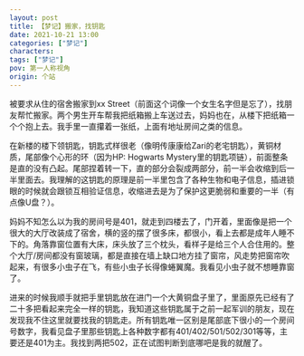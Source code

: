 ```yaml
---
layout: post
title: 【梦记】搬家，找钥匙
date: 2021-10-21 13:00
categories: ["梦记"]
characters: 
tags: ["梦记"]
pov: 第一人称视角
origin: 个站
---
```


被要求从住的宿舍搬家到xx Street（前面这个词像一个女生名字但是忘了），找朋友帮忙搬家。两个男生开车帮我把纸箱搬上车送过去，妈妈也在，从楼下把纸箱一个个抱上去。我手里一直攥着一张纸，上面有地址房间之类的信息。

在新楼的楼下领钥匙，钥匙式样很老（像明传康康给Zari的老宅钥匙），黄铜材质，尾部像个心形的环（因为HP: Hogwarts Mystery里的钥匙项链），前面整条是直的没有凸起。尾部捏着转一下，直的部分会裂成两部分，前一半会收缩到后一半里面去。我理解的这钥匙的原理是前一半里包含了各种生物和电子信息，插进锁眼的时候就会跟锁互相验证信息，收缩进去是为了保护这更脆弱和重要的一半（有点像U盘？）。

妈妈不知怎么以为我的房间号是401，就走到四楼去了，门开着，里面像是把一个很大的大厅改装成了宿舍，横的竖的摆了很多床，都很小，看上去都是成年人睡不下的。角落靠窗位置有大床，床头放了三个枕头，看样子是给三个人合住用的。整个大厅/房间都没有窗玻璃，都是直接在墙上缺口地方挂了窗帘，风走势把窗帘吹起来，有很多小虫子在飞，有些小虫子长得像蜷翼魔。我看见小虫子就不想睡靠窗了。

进来的时候我顺手就把手里钥匙放在进门一个大黄铜盘子里了，里面原先已经有了二十多把看起来完全一样的钥匙，我知道这些钥匙属于之前一起军训的朋友，现在发现我不住这里就要找我的钥匙走。所有钥匙唯一区别是尾部底下很小的一个房间号数字，我看见盘子里那些钥匙上各种数字都有401/402/501/502/301等等，主要还是401为主。我找到两把502，正在试图判断到底哪吧是我的就醒了。

